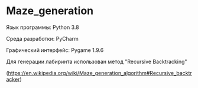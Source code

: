 # Maze_generation
Язык программы: Python 3.8 <p>
Среда разработки: PyCharm <p>
Графический интерфейс: Pygame 1.9.6 <p>
Для генерации лабиринта использован метод "Recursive Backtracking" <p> 
(https://en.wikipedia.org/wiki/Maze_generation_algorithm#Recursive_backtracker)
